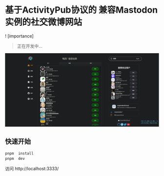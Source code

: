 # 基于ActivityPub协议的 兼容Mastodon实例的社交微博网站

! [importance]
> 正在开发中...
 
![img.png](img.png)


##  快速开始
```bash
pnpm  install 
pnpm  dev
```
访问 http://localhost:3333/